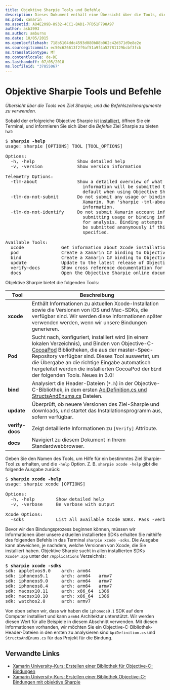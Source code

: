 ```yaml
---
title: Objektive Sharpie Tools und Befehle
description: Dieses Dokument enthält eine Übersicht über die Tools, die in Objective Sharpie und die Befehlszeilenargumente für die Verwendung mit diesen enthalten.
ms.prod: xamarin
ms.assetid: A84E209B-8932-4CC1-BAD1-7FD51F798A97
author: asb3993
ms.author: amburns
ms.date: 10/05/2015
ms.openlocfilehash: 718b5104ddc4593d080b88b062c42d371d9e8e2e
ms.sourcegitcommit: ec50c626613f2f9af51a9f4a52781129bcbf3fcb
ms.translationtype: MT
ms.contentlocale: de-DE
ms.lasthandoff: 07/05/2018
ms.locfileid: "37855067"
---
```

# <a name="objective-sharpie-tools--commands"></a>Objektive Sharpie Tools und Befehle

_Übersicht über die Tools von Ziel Sharpie, und die Befehlszeilenargumente zu verwenden._

<style type="text/css"> .Terminal-Blau {Farbe: rgb(10,96,254);} .terminal-Grün-{Color: rgb(12,156,26);} .terminal-Magenta {Color: rgb(152,12,103);} </style>


Sobald der erfolgreiche Objective Sharpie ist [installiert](~/cross-platform/macios/binding/objective-sharpie/get-started.md), öffnen Sie ein Terminal, und informieren Sie sich über die <em>Befehle</em> Ziel Sharpie zu bieten hat:

<pre>$ <b>sharpie -help</b>
usage: sharpie [OPTIONS] TOOL [TOOL_OPTIONS]

Options:
  -h, -help                Show detailed help
  -v, -version             Show version information

Telemetry Options:
  -tlm-about               Show a detailed overview of what usage and binding
                             information will be submitted to Xamarin by
                             default when using Objective Sharpie.
  -tlm-do-not-submit       Do not submit any usage or binding information to
                             Xamarin. Run 'sharpie -tml-about' for more
                             information.
  -tlm-do-not-identify     Do not submit Xamarin account information when
                             submitting usage or binding information to Xamarin
                             for analysis. Binding attempts and usage data will
                             be submitted anonymously if this option is
                             specified.

Available Tools:
  xcode              Get information about Xcode installations and available SDKs.
  pod                Create a Xamarin C# binding to Objective-C CocoaPods
  bind               Create a Xamarin C# binding to Objective-C APIs
  update             Update to the latest release of Objective Sharpie
  verify-docs        Show cross reference documentation for [Verify] attributes
  docs               Open the Objective Sharpie online documentation</pre>

Objektive Sharpie bietet die folgenden Tools:

|Tool|Beschreibung|
|--- |--- |
|**xcode**|Enthält Informationen zu aktuellen Xcode-Installation sowie die Versionen von iOS und Mac-SDKs, die verfügbar sind. Wir werden diese Informationen später verwenden werden, wenn wir unsere Bindungen generieren.|
|**Pod**|Sucht nach, konfiguriert, installiert wird (in einem lokalen Verzeichnis), und Binden von Objective-C- [CocoaPod](https://cocoapods.org/) Bibliotheken, die aus der master-Spec-Repository verfügbar sind. Dieses Tool auswertet, um die Übergabe an die richtige Eingabe automatisch hergeleitet werden die installierten CocoaPod der `bind` der folgenden Tools. Neues in 3.0!|
|**bind**|Analysiert die Header-Dateien (`*.h`) in der Objective-C-Bibliothek, in dem ersten [ApiDefinition.cs und StructsAndEnums.cs](~/cross-platform/macios/binding/objective-sharpie/platform/apidefinitions-structsandenums.md) Dateien.|
|**update**|Überprüft, ob neuere Versionen des Ziel-Sharpie und downloads, und startet das Installationsprogramm aus, sofern verfügbar.|
|**verify-docs**|Zeigt detaillierte Informationen zu `[Verify]` Attribute.|
|**docs**|Navigiert zu diesem Dokument in Ihrem Standardwebbrowser.|

Geben Sie den Namen des Tools, um Hilfe für ein bestimmtes Ziel Sharpie-Tool zu erhalten, und die `-help` Option. Z. B. `sharpie xcode -help` gibt die folgende Ausgabe zurück:

<pre>$ <b>sharpie xcode -help</b>
usage: sharpie xcode [OPTIONS]

Options:
  -h, -help        Show detailed help
  -v, -verbose     Be verbose with output

Xcode Options:
  -sdks            List all available Xcode SDKs. Pass -verbose for more details.</pre>

Bevor wir den Bindungsprozess beginnen können, müssen wir Informationen über unsere aktuellen installierten SDKs erhalten Sie mithilfe des folgenden Befehls in das Terminal `sharpie xcode -sdks`. Die Ausgabe kann abweichen, je nachdem, welche Versionen von Xcode, die Sie installiert haben. Objektive Sharpie sucht in allen installierten SDKs `Xcode*.app` unter der `/Applications` Verzeichnis:

<pre>$ <b>sharpie xcode -sdks</b>
<span class="terminal-blue">sdk:</span> appletvos9.0    <span class="terminal-green">arch:</span> arm64
<span class="terminal-blue">sdk:</span> iphoneos9.1     <span class="terminal-green">arch:</span> arm64   armv7
<span class="terminal-blue">sdk:</span> iphoneos9.0     <span class="terminal-green">arch:</span> arm64   armv7
<span class="terminal-blue">sdk:</span> iphoneos8.4     <span class="terminal-green">arch:</span> arm64   armv7
<span class="terminal-blue">sdk:</span> macosx10.11     <span class="terminal-green">arch:</span> x86_64  i386
<span class="terminal-blue">sdk:</span> macosx10.10     <span class="terminal-green">arch:</span> x86_64  i386
<span class="terminal-blue">sdk:</span> watchos2.0      <span class="terminal-green">arch:</span> armv7</pre>

Von oben sehen wir, dass wir haben die `iphoneos9.1` SDK auf dem Computer installiert und kann `arm64` Architektur unterstützt. Wir werden diesen Wert für alle Beispiele in diesem Abschnitt verwenden. Mit diesen Informationen vorhanden, wir möchten Sie ein Objective-C-Bibliothek-Header-Dateien in den ersten zu analysieren sind `ApiDefinition.cs` und `StructsAndEnums.cs` für das Projekt für die Bindung.

## <a name="related-links"></a>Verwandte Links

- [Xamarin University-Kurs: Erstellen einer Bibliothek für Objective-C-Bindungen](https://university.xamarin.com/classes/track/all#building-an-objective-c-bindings-library)
- [Xamarin University-Kurs: Erstellen einer Bibliothek Objective-C-Bindungen mit objektive Sharpie](https://university.xamarin.com/classes/track/all#build-an-objective-c-bindings-library-with-objective-sharpie)
